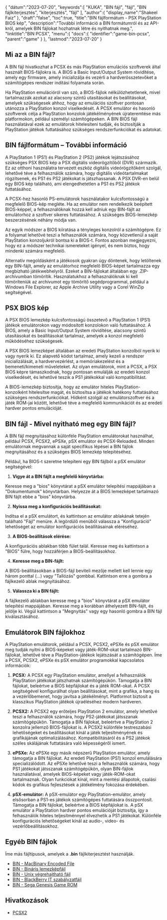 {
"dátum":"2023-07-20",
   "keywords":[
"KUKA",
"BIN fájl",
"fájl",
"BIN fájlkiterjesztés",
"kiterjesztés",
"fájl"
],
   "author":{
"display_name":"Shakeel Faiz"
},
"draft":"false",
"toc":true,
"title":"BIN fájlformátum - PSX PlayStation BIOS kép",
   "description":"További információ a BIN formátumról és az API-król, amelyek BIN fájlokat hozhatnak létre és nyithatnak meg.",
"linktitle":"BIN PCSX",
   "menu":{
      "docs":{
         "identifier":"game-bin-pcsx",
         "parent":"game"
}
},
"lastmod":"2023-07-20"
}

## Mi az a BIN fájl?

A BIN fájl hivatkozhat a PCSX és más PlayStation emulációs szoftverek által használt BIOS-fájlokra is. A BIOS a Basic Input/Output System rövidítése, amely egy firmware, amely inicializálja és vezérli a hardverösszetevőket a számítógépes rendszer indítási folyamata során.

Ha PlayStation emulációról van szó, a BIOS-fájlok nélkülözhetetlenek, mivel tartalmazzák azokat az alacsony szintű utasításokat és beállításokat, amelyek szükségesek ahhoz, hogy az emulációs szoftver pontosan utánozza a PlayStation konzol viselkedését. A PCSX emulátor és hasonló szoftverek célja a PlayStation konzolok játékélményének újrateremtése más platformokon, például személyi számítógépeken. A BIN BIOS fájl használatával ezek az emulátorok hitelesíteni tudják, és biztosítják a PlayStation játékok futtatásához szükséges rendszerfunkciókat és adatokat.

## BIN fájlformátum – További információ

A PlayStation 1 (PS1) és PlayStation 2 (PS2) játékok lejátszásához szükséges PSX BIOS kép a PSX digitális videorögzítőből (DVR) származik. Ez az otthoni használatra tervezett eszköz digitális videórögzítőként szolgál, lehetővé téve a felhasználók számára, hogy digitális videótartalmakat rögzítsenek, és PS1 és PS2 játékokat is játszhassanak. A PSX DVR-en belül egy BIOS kép található, ami elengedhetetlen a PS1 és PS2 játékok futtatásához.

A PCSX-hez hasonló PS-emulátorok használatakor kulcsfontosságú a megfelelő BIOS-kép megléte. Ha az emulátor nem rendelkezik beépített BIOS-képpel, a felhasználóknak hozzá kell adniuk egy BIN-fájlt az emulátorhoz a szoftver sikeres futtatásához. A szükséges BIOS-lemezkép beszerzésének néhány módja van.

Az egyik módszer a BIOS kiíratása a tényleges konzolról a számítógépre. Ez a folyamat lehetővé teszi a felhasználók számára, hogy közvetlenül a saját PlayStation konzoljukról bontsa ki a BIOS-t. Fontos azonban megjegyezni, hogy ez a módszer technikai ismereteket igényel, és nem biztos, hogy mindenki számára megfelelő.

Alternatív megoldásként a játékosok gyakran úgy döntenek, hogy letöltenek egy BIN-fájlt, amely az emulátorhoz megfelelő BIOS-képet tartalmazza egy megbízható játékwebhelyről. Ezeket a BIN-fájlokat általában egy .ZIP-archívumban tömörítik. Használatukhoz a felhasználóknak ki kell tömöríteniük az archívumot egy tömörítő segédprogrammal, például a Windows File Explorer, az Apple Archive Utility vagy a Corel WinZip segítségével.

## PSX BIOS kép

A PSX BIOS lemezkép kulcsfontosságú összetevő a PlayStation 1 (PS1) játékok emulátorokon vagy módosított konzolokon való futtatásához. A BIOS, amely a Basic Input/Output System rövidítése, alacsony szintű utasításokat és beállításokat tartalmaz, amelyek a konzol megfelelő működéséhez szükségesek.

A PSX BIOS lemezképet általában az eredeti PlayStation konzolból nyerik ki vagy nyerik ki. Ez alapvető kódot tartalmaz, amely kezeli a rendszer inicializálását, a hardvervezérlést, a memóriakezelést és a bemeneti/kimeneti műveleteket. Az olyan emulátorok, mint a PCSX, a PSX BIOS képre támaszkodnak, hogy pontosan emulálják az eredeti konzol viselkedését, és lehetővé teszik a PS1 játékokkal való kompatibilitást.

A BIOS-lemezkép biztosítja, hogy az emulátor hiteles PlayStation-konzolként hitelesítse magát, és biztosítsa a játékok hatékony futtatásához szükséges rendszerfunkciókat. Hídként szolgál az emulátorszoftver és a játék ROM-jai között, lehetővé téve a megfelelő kommunikációt és az eredeti hardver pontos emulációját.

## BIN fájl - Mivel nyitható meg egy BIN fájl?

A BIN fájl megnyitásához különféle PlayStation emulátorokat használhat, például PCSX, PCSX2, ePSXe, pSX emulátor és PCSX-Reloaded. Minden emulátornak megvannak a saját specifikus lépései a BIN fájlok megnyitásához és a szükséges BIOS lemezkép telepítéséhez.

Például, ha BIOS-t szeretne telepíteni egy BIN fájlból a pSX emulátor segítségével:

1. **Vigye át a BIN fájlt a megfelelő könyvtárba:**

Keresse meg a "bios" könyvtárat a pSX emulátor telepítési mappájában a "Dokumentumok" könyvtárban. Helyezze át a BIOS lemezképet tartalmazó BIN fájlt ebbe a "bios" könyvtárba.

2. **Nyissa meg a konfigurációs beállításokat:**

Indítsa el a pSX emulátort, és kattintson az emulátor ablakának tetején található "Fájl" menüre. A legördülő menüből válassza a "Konfiguráció" lehetőséget az emulátor konfigurációs beállításainak eléréséhez.

3. **A BIOS-beállítások elérése:**

A konfigurációs ablakban több fület talál. Keresse meg és kattintson a "BIOS" fülre, hogy hozzáférjen a BIOS-beállításokhoz.

4. **Keresse meg a BIN-fájlt:**

A BIOS-beállításokban a BIOS-fájl beviteli mezője mellett kell lennie egy három ponttal (...) vagy "Tallózás" gombbal. Kattintson erre a gombra a fájlkezelő ablak megnyitásához.

5. **Válassza ki a BIN fájlt:**

A fájlkezelő ablakban keresse meg a "bios" könyvtárat a pSX emulátor telepítési mappájában. Keresse meg a korábban áthelyezett BIN-fájlt, és jelölje ki. Végül kattintson a "Megnyitás" vagy egy hasonló gombra a BIN fájl kiválasztásához.

## Emulátorok BIN fájlokhoz

A PlayStation emulátorok, például a PCSX, PCSX2, ePSXe és pSX emulátor meg tudják nyitni a BIOS-képeket vagy játék-ROM-okat tartalmazó BIN-fájlokat, lehetővé téve a PlayStation-játékok lejátszását a számítógépen. Íme a PCSX, PCSX2, ePSXe és pSX emulátor programokkal kapcsolatos információk:

1. **PCSX:** A PCSX egy PlayStation emulátor, amellyel a felhasználók PlayStation játékokat játszhatnak számítógépükön. Támogatja a BIN fájlokat, beleértve a BIOS képfájlokat és a játék ROM-okat. A PCSX segítségével konfigurálhat olyan beállításokat, mint a grafika, a hang és a vezérlőbemenet, hogy javítsa a játékélményt. Platformot biztosít a klasszikus PlayStation játékok újraéléséhez modern hardveren.

2. **PCSX2:** A PCSX2 egy erőteljes PlayStation 2 emulátor, amely lehetővé teszi a felhasználók számára, hogy PS2-játékokat játsszanak számítógépükön. Támogatja a BIN fájlokat, beleértve a PlayStation 2 konzolra jellemző BIOS-fájlokat is. A PCSX2 különféle testreszabási lehetőségeket és beállításokat kínál a játék teljesítményének és grafikájának optimalizálásához. Kompatibilitásáról és a PS2 játékok széles skálájának futtatására való képességéről ismert.

3. **ePSXe:** Az ePSXe egy másik népszerű PlayStation emulátor, amely támogatja a BIN fájlokat. Az eredeti PlayStation (PS1) konzol emulálására specializálódott. Az ePSXe lehetővé teszi a felhasználók számára, hogy PS1 játékokat játsszanak számítógépükön, olyan BIN-fájlok használatával, amelyek BIOS-képeket vagy játék-ROM-okat tartalmaznak. Olyan funkciókat kínál, mint a mentési állapotok, csalási kódok és grafikus fejlesztések a játékélmény fokozása érdekében.

4. **pSX-emulátor:** A pSX-emulátor egy PlayStation-emulátor, amely elsősorban a PS1-es játékok számítógépes futtatására összpontosít. Támogatja a BIN fájlokat, beleértve a BIOS képfájlokat is. A pSX emulátor a PlayStation hardver pontos emulációját biztosítja, így a felhasználók hiteles teljesítménnyel élvezhetik a PS1 játékokat. Különféle konfigurációs lehetőségeket kínál az audio-, video- és vezérlőbeállításokhoz.

## Egyéb BIN fájlok

Íme más fájltípusok, amelyek a **.bin** fájlkiterjesztést használják.

- [BIN - MacBinary Encoded File](/hu/compression/bin/)
- [BIN - Bináris lemezképfájl](/hu/disc-and-media/bin/)
- [BIN - Unix végrehajtható fájl](/hu/executable/bin/)
- [BIN - BlackBerry IT szabályzatfájl](/hu/settings/bin/)
- [BIN - Sega Genesis Game ROM](/hu/game/bin/)

## Hivatkozások
* [PCSX2](https://en.wikipedia.org/wiki/PCSX2)

